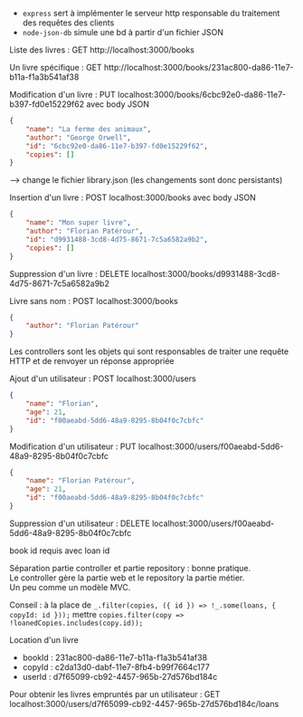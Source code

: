 - `express` sert à implémenter le serveur http responsable du traitement des requêtes des clients
- `node-json-db` simule une bd à partir d'un fichier JSON

Liste des livres : GET http://localhost:3000/books

Un livre spécifique : GET http://localhost:3000/books/231ac800-da86-11e7-b11a-f1a3b541af38

Modification d'un livre : PUT localhost:3000/books/6cbc92e0-da86-11e7-b397-fd0e15229f62 avec body JSON
```JSON
{
    "name": "La ferme des animaux",
    "author": "George Orwell",
    "id": "6cbc92e0-da86-11e7-b397-fd0e15229f62",
    "copies": []
}
```
--> change le fichier library.json (les changements sont donc persistants)

Insertion d'un livre : POST localhost:3000/books avec body JSON
```JSON
{
    "name": "Mon super livre",
    "author": "Florian Patérour",
    "id": "d9931488-3cd8-4d75-8671-7c5a6582a9b2",
    "copies": []
}
```

Suppression d'un livre : DELETE localhost:3000/books/d9931488-3cd8-4d75-8671-7c5a6582a9b2

Livre sans nom : POST localhost:3000/books
```JSON
{
    "author": "Florian Patérour"
}
```


Les controllers sont les objets qui sont responsables de traiter une requête HTTP et de renvoyer un réponse appropriée

Ajout d'un utilisateur : POST localhost:3000/users
```JSON
{
    "name": "Florian",
    "age": 21,
    "id": "f00aeabd-5dd6-48a9-8295-8b04f0c7cbfc"
}
```

Modification d'un utilisateur : PUT localhost:3000/users/f00aeabd-5dd6-48a9-8295-8b04f0c7cbfc
```JSON
{
    "name": "Florian Patérour",
    "age": 21,
    "id": "f00aeabd-5dd6-48a9-8295-8b04f0c7cbfc"
}
```

Suppression d'un utilisateur : DELETE localhost:3000/users/f00aeabd-5dd6-48a9-8295-8b04f0c7cbfc

book id requis avec loan id


Séparation partie controller et partie repository : bonne pratique.  
Le controller gère la partie web et le repository la partie métier.  
Un peu comme un modèle MVC.


Conseil : à la place de `_.filter(copies, ({ id }) => !_.some(loans, { copyId: id }));` mettre `copies.filter(copy => !loanedCopies.includes(copy.id));`


Location d'un livre  
- bookId : 231ac800-da86-11e7-b11a-f1a3b541af38  
- copyId : c2da13d0-dabf-11e7-8fb4-b99f7664c177  
- userId : d7f65099-cb92-4457-965b-27d576bd184c  

Pour obtenir les livres empruntés par un utilisateur :
GET localhost:3000/users/d7f65099-cb92-4457-965b-27d576bd184c/loans
